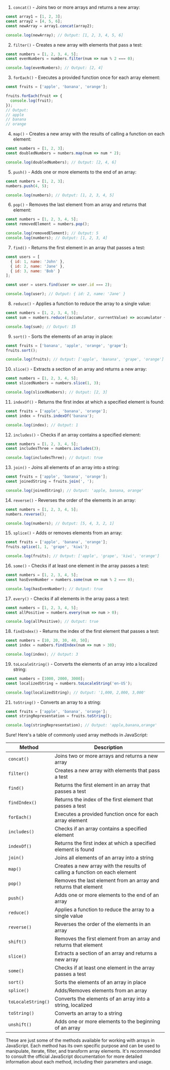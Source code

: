 



1. `concat()` - Joins two or more arrays and returns a new array:

```javascript
const array1 = [1, 2, 3];
const array2 = [4, 5, 6];
const newArray = array1.concat(array2);

console.log(newArray); // Output: [1, 2, 3, 4, 5, 6]
```

2. `filter()` - Creates a new array with elements that pass a test:

```javascript
const numbers = [1, 2, 3, 4, 5];
const evenNumbers = numbers.filter(num => num % 2 === 0);

console.log(evenNumbers); // Output: [2, 4]
```

3. `forEach()` - Executes a provided function once for each array element:

```javascript
const fruits = ['apple', 'banana', 'orange'];

fruits.forEach(fruit => {
  console.log(fruit);
});
// Output:
// apple
// banana
// orange
```

4. `map()` - Creates a new array with the results of calling a function on each element:

```javascript
const numbers = [1, 2, 3];
const doubledNumbers = numbers.map(num => num * 2);

console.log(doubledNumbers); // Output: [2, 4, 6]
```

5. `push()` - Adds one or more elements to the end of an array:

```javascript
const numbers = [1, 2, 3];
numbers.push(4, 5);

console.log(numbers); // Output: [1, 2, 3, 4, 5]
```

6. `pop()` - Removes the last element from an array and returns that element:

```javascript
const numbers = [1, 2, 3, 4, 5];
const removedElement = numbers.pop();

console.log(removedElement); // Output: 5
console.log(numbers); // Output: [1, 2, 3, 4]
```

7. `find()` - Returns the first element in an array that passes a test:

```javascript
const users = [
  { id: 1, name: 'John' },
  { id: 2, name: 'Jane' },
  { id: 3, name: 'Bob' }
];

const user = users.find(user => user.id === 2);

console.log(user); // Output: { id: 2, name: 'Jane' }
```

8. `reduce()` - Applies a function to reduce the array to a single value:

```javascript
const numbers = [1, 2, 3, 4, 5];
const sum = numbers.reduce((accumulator, currentValue) => accumulator + currentValue, 0);

console.log(sum); // Output: 15
```

9. `sort()` - Sorts the elements of an array in place:

```javascript
const fruits = ['banana', 'apple', 'orange', 'grape'];
fruits.sort();

console.log(fruits); // Output: ['apple', 'banana', 'grape', 'orange']
```

10. `slice()` - Extracts a section of an array and returns a new array:

```javascript
const numbers = [1, 2, 3, 4, 5];
const slicedNumbers = numbers.slice(1, 3);

console.log(slicedNumbers); // Output: [2, 3]
```

11. `indexOf()` - Returns the first index at which a specified element is found:

```javascript
const fruits = ['apple', 'banana', 'orange'];
const index = fruits.indexOf('banana');

console.log(index); // Output: 1
```

12. `includes()` - Checks if an array contains a specified element:

```javascript
const numbers = [1, 2, 3, 4, 5];
const includesThree = numbers.includes(3);

console.log(includesThree); // Output: true
```

13. `join()` - Joins all elements of an array into a string:

```javascript
const fruits = ['apple', 'banana', 'orange'];
const joinedString = fruits.join(', ');

console.log(joinedString); // Output: 'apple, banana, orange'
```

14. `reverse()` - Reverses the order of the elements in an array:

```javascript
const numbers = [1, 2, 3, 4, 5];
numbers.reverse();

console.log(numbers); // Output: [5, 4, 3, 2, 1]
```


15. `splice()` - Adds or removes elements from an array:

```javascript
const fruits = ['apple', 'banana', 'orange'];
fruits.splice(1, 1, 'grape', 'kiwi');

console.log(fruits); // Output: ['apple', 'grape', 'kiwi', 'orange']
```

16. `some()` - Checks if at least one element in the array passes a test:

```javascript
const numbers = [1, 2, 3, 4, 5];
const hasEvenNumber = numbers.some(num => num % 2 === 0);

console.log(hasEvenNumber); // Output: true
```

17. `every()` - Checks if all elements in the array pass a test:

```javascript
const numbers = [1, 2, 3, 4, 5];
const allPositive = numbers.every(num => num > 0);

console.log(allPositive); // Output: true
```

18. `findIndex()` - Returns the index of the first element that passes a test:

```javascript
const numbers = [10, 20, 30, 40, 50];
const index = numbers.findIndex(num => num > 30);

console.log(index); // Output: 3
```

19. `toLocaleString()` - Converts the elements of an array into a localized string:

```javascript
const numbers = [1000, 2000, 3000];
const localizedString = numbers.toLocaleString('en-US');

console.log(localizedString); // Output: '1,000, 2,000, 3,000'
```

21. `toString()` - Converts an array to a string:

```javascript
const fruits = ['apple', 'banana', 'orange'];
const stringRepresentation = fruits.toString();

console.log(stringRepresentation); // Output: 'apple,banana,orange'
```






Sure! Here's a table of commonly used array methods in JavaScript:

| Method                | Description                                               |
| --------------------- | --------------------------------------------------------- |
| `concat()`            | Joins two or more arrays and returns a new array           |
| `filter()`            | Creates a new array with elements that pass a test         |
| `find()`              | Returns the first element in an array that passes a test   |
| `findIndex()`         | Returns the index of the first element that passes a test  |
| `forEach()`           | Executes a provided function once for each array element   |
| `includes()`          | Checks if an array contains a specified element            |
| `indexOf()`           | Returns the first index at which a specified element is found |
| `join()`              | Joins all elements of an array into a string               |
| `map()`               | Creates a new array with the results of calling a function on each element |
| `pop()`               | Removes the last element from an array and returns that element |
| `push()`              | Adds one or more elements to the end of an array           |
| `reduce()`            | Applies a function to reduce the array to a single value   |
| `reverse()`           | Reverses the order of the elements in an array             |
| `shift()`             | Removes the first element from an array and returns that element |
| `slice()`             | Extracts a section of an array and returns a new array     |
| `some()`              | Checks if at least one element in the array passes a test  |
| `sort()`              | Sorts the elements of an array in place                    |
| `splice()`            | Adds/Removes elements from an array                        |
| `toLocaleString()`    | Converts the elements of an array into a string, localized |
| `toString()`          | Converts an array to a string                              |
| `unshift()`           | Adds one or more elements to the beginning of an array     |

These are just some of the methods available for working with arrays in JavaScript. Each method has its own specific purpose and can be used to manipulate, iterate, filter, and transform array elements. It's recommended to consult the official JavaScript documentation for more detailed information about each method, including their parameters and usage.

